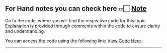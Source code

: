 For Hand notes you can check here 👉🏻 [Note](https://drive.google.com/file/d/1uu9xah3WtSyGCcEDMiUozPx6zijqkWKQ/view?usp=drive_link)
---
Go to the code, where you will find the respective code for this topic. Explanation is provided through comments within the code to ensure clarity and understanding.

You can access the code using the following link:
[View Code Here](https://github.com/AbuTaher003/Machine-Learning-ML/blob/main/Code/57_batch-gradient-descent.ipynb)

---
